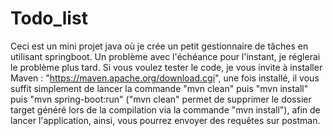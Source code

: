 # Todo_list

Ceci est un mini projet java où je crée un petit gestionnaire de tâches en utilisant springboot.
Un problème avec l'échéance pour l'instant, je réglerai le problème plus tard.
Si vous voulez tester le code, je vous invite à installer Maven : "https://maven.apache.org/download.cgi", une fois installé, il vous suffit simplement de lancer la commande "mvn clean" puis "mvn install" puis "mvn spring-boot:run" ("mvn clean" permet de supprimer le dossier target généré lors de la compilation via la commande "mvn install"), afin de lancer l'application, ainsi, vous pourrez envoyer des requêtes sur postman.
